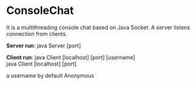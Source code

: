 # ConsoleChat
It is a multithreading console chat based on Java Socket. 
A server listens connection from clients.

**Server run**:
java Server [port]

**Client run**:
java Client [localhost] [port] [username] <br/>
java Client [localhost] [port]

a username by default Anonymous

